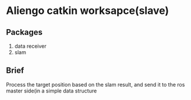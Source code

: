 # Aliengo catkin worksapce(slave)

## Packages
1. data receiver
2. slam
## Brief
Process the target position based on the slam result, and send it to the ros master side(in a simple data structure


